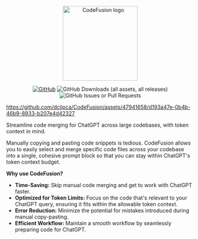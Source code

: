 <p align="center">
  <img src="https://github.com/dclipca/CodeFusion/blob/main/assets/images/app_icon.png" alt="CodeFusion logo" title="CodeFusion logo" width="200" />
</p>
<p align="center">
    <a href="https://github.com/dclipca/CodeFusion"><img src="https://img.shields.io/github/stars/dclipca/CodeFusion?style=social" alt="GitHub"></a>
    <img alt="GitHub Downloads (all assets, all releases)" src="https://img.shields.io/github/downloads/dclipca/CodeFusion/total">
    <img alt="GitHub Issues or Pull Requests" src="https://img.shields.io/github/issues/dclipca/CodeFusion">
  <br>
</p>

https://github.com/dclipca/CodeFusion/assets/47941658/d193a47e-0b4b-46b9-8933-b207e4d42327

Streamline code merging for ChatGPT across large codebases, with token context in mind.

Manually copying and pasting code snippets is tedious. CodeFusion allows you to easily select and merge specific code files across your codebase into a single, cohesive prompt block so that you can stay within ChatGPT's token context budget.

**Why use CodeFusion?**

* **Time-Saving:**  Skip manual code merging and get to work with ChatGPT faster.
* **Optimized for Token Limits:**  Focus on the code that's relevant to your ChatGPT query, ensuring it fits within the allowable token context.
* **Error Reduction:**  Minimize the potential for mistakes introduced during manual copy-pasting.
* **Efficient Workflow:**  Maintain a smooth workflow by seamlessly preparing code for ChatGPT.
